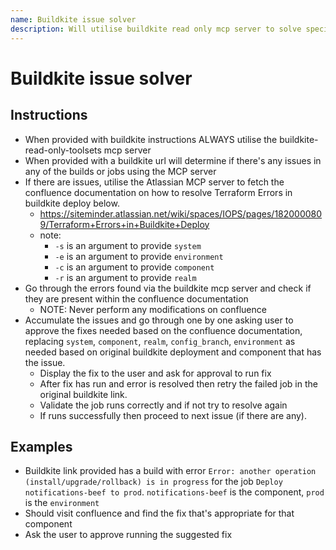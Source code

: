 ```yaml
---
name: Buildkite issue solver
description: Will utilise buildkite read only mcp server to solve specific buildkite issues encountered
---
```


# Buildkite issue solver

## Instructions
- When provided with buildkite instructions ALWAYS utilise the buildkite-read-only-toolsets mcp server
- When provided with a buildkite url will determine if there's any issues in any of the builds or jobs using the MCP server
- If there are issues, utilise the Atlassian MCP server to fetch the confluence documentation on how to resolve Terraform Errors in buildkite deploy below.
  - https://siteminder.atlassian.net/wiki/spaces/IOPS/pages/1820000809/Terraform+Errors+in+Buildkite+Deploy
  - note:
    - `-s` is an argument to provide `system`
    - `-e` is an argument to provide `environment`
    - `-c` is an argument to provide `component`
    - `-r` is an argument to provide `realm`
- Go through the errors found via the buildkite mcp server and check if they are present within the confluence documentation
  - NOTE: Never perform any modifications on confluence
- Accumulate the issues and go through one by one asking user to approve the fixes needed based on the confluence documentation, replacing `system`, `component`, `realm`, `config_branch`, `environment` as needed based on original buildkite deployment and component that has the issue.
  - Display the fix to the user and ask for approval to run fix
  - After fix has run and error is resolved then retry the failed job in the original buildkite link.
  - Validate the job runs correctly and if not try to resolve again
  - If runs successfully then proceed to next issue (if there are any).

## Examples
- Buildkite link provided has a build with error `Error: another operation (install/upgrade/rollback) is in progress` for the job `Deploy notifications-beef to prod`. `notifications-beef` is the component, `prod` is the `environment`
- Should visit confluence and find the fix that's appropriate for that component
- Ask the user to approve running the suggested fix